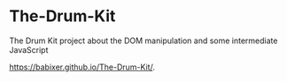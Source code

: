 # The-Drum-Kit
The Drum Kit project about the DOM manipulation and some intermediate JavaScript 

 https://babixer.github.io/The-Drum-Kit/.
